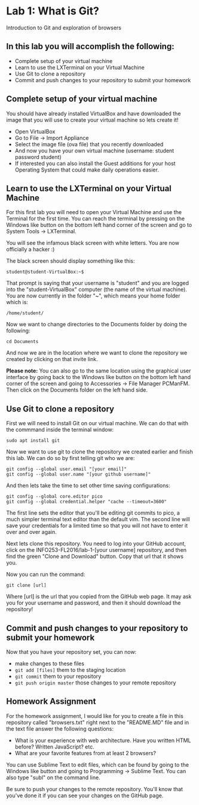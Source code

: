 # Lab 1: What is Git?
Introduction to Git and exploration of browsers

## In this lab you will accomplish the following:
 - Complete setup of your virtual machine
 - Learn to use the LXTerminal on your Virtual Machine
 - Use Git to clone a repository
 - Commit and push changes to your repository to submit your homework

## Complete setup of your virtual machine
You should have already installed VirtualBox and have downloaded the image that you will use to create your virtual machine so lets create it!
 - Open VirtualBox
 - Go to File -> Import Appliance
 - Select the image file (ova file) that you recently downloaded
 - And now you have your own virtual machine (username: student password student)
 - If interested you can also install the Guest additions for your host Operating System that could make daily operations easier.

## Learn to use the LXTerminal on your Virtual Machine
For this first lab you will need to open your Virtual Machine and use the Terminal for the first time. You can reach the terminal by pressing on the Windows like button on the bottom left hand corner of the screen and go to System Tools -> LXTerminal.

You will see the infamous black screen with white letters. You are now officially a hacker :)

The black screen should display something like this:

```
student@student-VirtualBox:~$
```

That prompt is saying that your username is "student" and you are logged into the "student-VirtualBox" computer (the name of the virtual machine). You are now currently in the folder "~", which means your home folder which is:

```
/home/student/
```


Now we want to change directories to the Documents folder by doing the following:

```
cd Documents
```

And now we are in the location where we want to clone the repository we created by clicking on that invite link.

**Please note:** You can also go to the same location using the graphical user interface by going back to the Windows like button on the bottom left hand corner of the screen and going to Accessories -> File Manager PCManFM. Then click on the Documents folder on the left hand side.


## Use Git to clone a repository
First we will need to install Git on our virtual machine. We can do that with the commmand inside the terminal window:

```
sudo apt install git
```

Now we want to use git to clone the repository we created earlier and finish this lab. We can do so by first telling git who we are:

```
git config --global user.email "[your email]"
git config --global user.name "[your github username]"
```

And then lets take the time to set other time saving configurations:
```
git config --global core.editor pico 
git config --global credential.helper "cache --timeout=3600"
```

The first line sets the editor that you'll be editing git commits to pico, a much simpler terminal text editor than the default vim. The second line will save your credentials for a limited time so that you will not have to enter it over and over again.

Next lets clone this repository. You need to log into your GitHub account, click on the INFO253-FL2016/lab-1-[your username] repository, and then find the green "Clone and Download" button. Copy that url that it shows you.

Now you can run the command:

```
git clone [url]
```

Where [url] is the url that you copied from the GitHub web page. It may ask you for your username and password, and then it should download the repository!

## Commit and push changes to your repository to submit your homework

Now that you have your repository set, you can now: 
 - make changes to these files
 - ```git add [files]``` them to the staging location
 - ```git commit``` them to your repository
 - ```git push origin master``` those changes to your remote repository


## Homework Assignment
For the homework assignment, I would like for you to create a file in this repository called "browsers.txt" right next to the "README.MD" file and in the text file answer the following questions:

 - What is your experience with web architecture. Have you written HTML before? Written JavaScript? etc.
 - What are your favorite features from at least 2 browsers?

You can use Sublime Text to edit files, which can be found by going to the Windows like button and going to Programming -> Sublime Text. You can also type "subl" on the command line. 

Be sure to push your changes to the remote repository. You'll know that you've done it if you can see your changes on the GitHub page.
